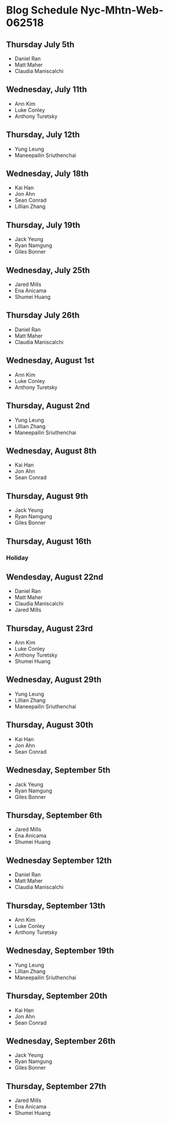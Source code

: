 # Blog Schedule Nyc-Mhtn-Web-062518

## Thursday July 5th
* Daniel Ran
* Matt Maher
* Claudia Maniscalchi

## Wednesday, July 11th
* Ann Kim
* Luke Conley
* Anthony Turetsky

## Thursday, July 12th
* Yung Leung
* Maneepailin Sriuthenchai

## Wednesday, July 18th
* Kai Han
* Jon Ahn
* Sean Conrad
* Lillian Zhang

## Thursday, July 19th
* Jack Yeung
* Ryan Namgung
* Giles Bonner

## Wednesday, July 25th
* Jared Mills
* Ena Anicama
* Shumei Huang

## Thursday July 26th
* Daniel Ran
* Matt Maher
* Claudia Maniscalchi

## Wednesday, August 1st
* Ann Kim
* Luke Conley
* Anthony Turetsky

## Thursday, August 2nd
* Yung Leung
* Lillian Zhang
* Maneepailin Sriuthenchai

## Wednesday, August 8th
* Kai Han
* Jon Ahn
* Sean Conrad

## Thursday, August 9th
* Jack Yeung
* Ryan Namgung
* Giles Bonner

## Thursday, August 16th
### Holiday

## Wendesday, August 22nd
* Daniel Ran
* Matt Maher
* Claudia Maniscalchi
* Jared Mills

## Thursday, August 23rd
* Ann Kim
* Luke Conley
* Anthony Turetsky
* Shumei Huang

## Wednesday, August 29th
* Yung Leung
* Lillian Zhang
* Maneepailin Sriuthenchai

## Thursday, August 30th
* Kai Han
* Jon Ahn
* Sean Conrad

## Wednesday, September 5th
* Jack Yeung
* Ryan Namgung
* Giles Bonner

## Thursday, September 6th
* Jared Mills
* Ena Anicama
* Shumei Huang

## Wednesday September 12th
* Daniel Ran
* Matt Maher
* Claudia Maniscalchi

## Thursday, September 13th
* Ann Kim
* Luke Conley
* Anthony Turetsky

## Wednesday, September 19th
* Yung Leung
* Lillian Zhang
* Maneepailin Sriuthenchai

## Thursday, September 20th
* Kai Han
* Jon Ahn
* Sean Conrad

## Wednesday, September 26th
* Jack Yeung
* Ryan Namgung
* Giles Bonner

## Thursday, September 27th
* Jared Mills
* Ena Anicama
* Shumei Huang
